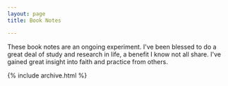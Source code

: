 ```yaml
---
layout: page
title: Book Notes

---
```



These book notes are an ongoing experiment. I've been blessed to do a great deal of study and research in life, a benefit I know not all share. I've gained great insight into faith and practice from others.

{% include archive.html %}
<!--stackedit_data:
eyJoaXN0b3J5IjpbMTUzNTk2MTQzMiwxNTA1MjgyMzQsMTc0NT
k1MTc3MywxNjY2OTI5Nzk1XX0=
-->